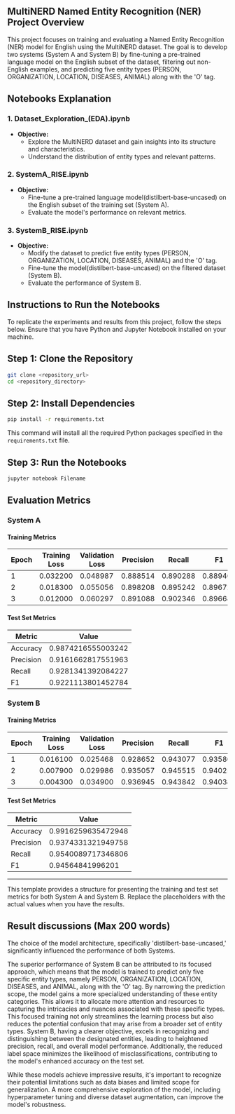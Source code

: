 
## MultiNERD Named Entity Recognition (NER) Project Overview

This project focuses on training and evaluating a Named Entity Recognition (NER) model for English using the MultiNERD dataset. The goal is to develop two systems (System A and System B) by fine-tuning a pre-trained language model on the English subset of the dataset, filtering out non-English examples, and predicting five entity types (PERSON, ORGANIZATION, LOCATION, DISEASES, ANIMAL) along with the 'O' tag.

## Notebooks Explanation

### 1. Dataset_Exploration_(EDA).ipynb

- **Objective:**
  - Explore the MultiNERD dataset and gain insights into its structure and characteristics.
  - Understand the distribution of entity types and relevant patterns.

### 2. SystemA_RISE.ipynb

- **Objective:**
  - Fine-tune a pre-trained language model(distilbert-base-uncased) on the English subset of the training set (System A).
  - Evaluate the model's performance on relevant metrics.

### 3. SystemB_RISE.ipynb

- **Objective:**
  - Modify the dataset to predict five entity types (PERSON, ORGANIZATION, LOCATION, DISEASES, ANIMAL) and the 'O' tag.
  - Fine-tune the model(distilbert-base-uncased) on the filtered dataset (System B).
  - Evaluate the performance of System B.


## Instructions to Run the Notebooks

To replicate the experiments and results from this project, follow the steps below. Ensure that you have Python and Jupyter Notebook installed on your machine.

## Step 1: Clone the Repository

```bash
git clone <repository_url>
cd <repository_directory>
```

## Step 2: Install Dependencies

```bash
pip install -r requirements.txt
```

This command will install all the required Python packages specified in the `requirements.txt` file.

## Step 3: Run the Notebooks

```bash
jupyter notebook Filename
```




## Evaluation Metrics

### System A

#### Training Metrics

| Epoch | Training Loss | Validation Loss | Precision | Recall | F1 | Accuracy |
|-------|----------------|------------------|-----------|--------|----|----------|
| 1     |0.032200	|0.048987	|0.888514	|0.890288	|0.889400	|0.982626|
| 2     |0.018300|	0.055056|	0.898208|	0.895242|	0.896723|	0.983373      |
| 3     | 	0.012000	|0.060297	|0.891088|	0.902346|	0.896682|	0.983301    |


#### Test Set Metrics

| Metric   | Value      |
|----------|------------|
| Accuracy | 0.9874216555003242         |
| Precision|  0.9161662817551963          |
| Recall   | 0.9281341392084227        |
| F1       | 0.9221113801452784          |

### System B

#### Training Metrics

| Epoch | Training Loss | Validation Loss | Precision | Recall | F1 | Accuracy |
|-------|----------------|------------------|-----------|--------|----|----------|
| 1     | 0.016100              | 0.025468                | 0.928652         | 0.943077      | 0.935809  | 0.991401        |
| 2     | 0.007900              | 0.029986                | 0.935057         | 0.945515      | 0.940257  | 0.991794        |
| 3     | 0.004300              | 0.034900                | 0.936945         | 0.943842      | 0.940381  | 0.991845        |



#### Test Set Metrics

| Metric   | Value      |
|----------|------------|
| Accuracy | 0.9916259635472948          |
| Precision| 0.9374331321949758          |
| Recall   | 0.9540089717346806          |
| F1       | 0.94564841996201          |

 
---

This template provides a structure for presenting the training and test set metrics for both System A and System B. Replace the placeholders with the actual values when you have the results.
## Result discussions (Max 200 words)

The choice of the model architecture, specifically 'distilbert-base-uncased,' significantly influenced the performance of both Systems. 

The superior performance of System B can be attributed to its focused approach, which means that the model is trained to predict only five specific entity types, namely PERSON, ORGANIZATION, LOCATION, DISEASES, and ANIMAL, along with the 'O' tag. By narrowing the prediction scope, the model gains a more specialized understanding of these entity categories. This allows it to allocate more attention and resources to capturing the intricacies and nuances associated with these specific types. This focused training not only streamlines the learning process but also reduces the potential confusion that may arise from a broader set of entity types. System B, having a clearer objective, excels in recognizing and distinguishing between the designated entities, leading to heightened precision, recall, and overall model performance. Additionally, the reduced label space minimizes the likelihood of misclassifications, contributing to the model's enhanced accuracy on the test set.

While these models achieve impressive results, it's important to recognize their potential limitations such as data biases and limited scope for generalization. A more comprehensive exploration of the model, including hyperparameter tuning and diverse dataset augmentation, can improve the model's robustness.
